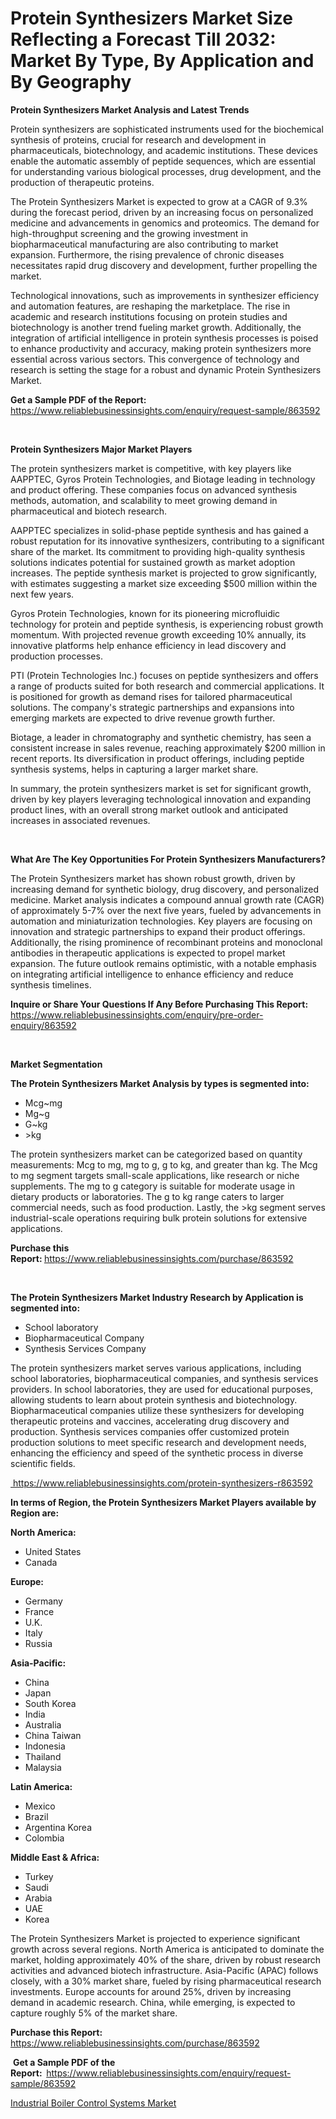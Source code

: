<p><h1>Protein Synthesizers Market Size Reflecting a Forecast Till 2032: Market By Type, By Application and By Geography</h1></p><p><strong>Protein Synthesizers Market Analysis and Latest Trends</strong></p>
<p><p>Protein synthesizers are sophisticated instruments used for the biochemical synthesis of proteins, crucial for research and development in pharmaceuticals, biotechnology, and academic institutions. These devices enable the automatic assembly of peptide sequences, which are essential for understanding various biological processes, drug development, and the production of therapeutic proteins.</p><p>The Protein Synthesizers Market is expected to grow at a CAGR of 9.3% during the forecast period, driven by an increasing focus on personalized medicine and advancements in genomics and proteomics. The demand for high-throughput screening and the growing investment in biopharmaceutical manufacturing are also contributing to market expansion. Furthermore, the rising prevalence of chronic diseases necessitates rapid drug discovery and development, further propelling the market.</p><p>Technological innovations, such as improvements in synthesizer efficiency and automation features, are reshaping the marketplace. The rise in academic and research institutions focusing on protein studies and biotechnology is another trend fueling market growth. Additionally, the integration of artificial intelligence in protein synthesis processes is poised to enhance productivity and accuracy, making protein synthesizers more essential across various sectors. This convergence of technology and research is setting the stage for a robust and dynamic Protein Synthesizers Market.</p></p>
<p><strong>Get a Sample PDF of the Report:&nbsp;</strong> <a href="https://www.reliablebusinessinsights.com/enquiry/request-sample/863592?utm_campaign=3107&utm_medium=2&utm_source=Github&utm_content=ia&utm_term=10042025&utm_id=protein-synthesizers">https://www.reliablebusinessinsights.com/enquiry/request-sample/863592</a></p>
<p>&nbsp;</p>
<p><strong>Protein Synthesizers Major Market Players</strong></p>
<p><p>The protein synthesizers market is competitive, with key players like AAPPTEC, Gyros Protein Technologies, and Biotage leading in technology and product offering. These companies focus on advanced synthesis methods, automation, and scalability to meet growing demand in pharmaceutical and biotech research.</p><p>AAPPTEC specializes in solid-phase peptide synthesis and has gained a robust reputation for its innovative synthesizers, contributing to a significant share of the market. Its commitment to providing high-quality synthesis solutions indicates potential for sustained growth as market adoption increases. The peptide synthesis market is projected to grow significantly, with estimates suggesting a market size exceeding $500 million within the next few years.</p><p>Gyros Protein Technologies, known for its pioneering microfluidic technology for protein and peptide synthesis, is experiencing robust growth momentum. With projected revenue growth exceeding 10% annually, its innovative platforms help enhance efficiency in lead discovery and production processes.</p><p>PTI (Protein Technologies Inc.) focuses on peptide synthesizers and offers a range of products suited for both research and commercial applications. It is positioned for growth as demand rises for tailored pharmaceutical solutions. The company's strategic partnerships and expansions into emerging markets are expected to drive revenue growth further.</p><p>Biotage, a leader in chromatography and synthetic chemistry, has seen a consistent increase in sales revenue, reaching approximately $200 million in recent reports. Its diversification in product offerings, including peptide synthesis systems, helps in capturing a larger market share.</p><p>In summary, the protein synthesizers market is set for significant growth, driven by key players leveraging technological innovation and expanding product lines, with an overall strong market outlook and anticipated increases in associated revenues.</p></p>
<p>&nbsp;</p>
<p><strong>What Are The Key Opportunities For Protein Synthesizers Manufacturers?</strong></p>
<p><p>The Protein Synthesizers market has shown robust growth, driven by increasing demand for synthetic biology, drug discovery, and personalized medicine. Market analysis indicates a compound annual growth rate (CAGR) of approximately 5-7% over the next five years, fueled by advancements in automation and miniaturization technologies. Key players are focusing on innovation and strategic partnerships to expand their product offerings. Additionally, the rising prominence of recombinant proteins and monoclonal antibodies in therapeutic applications is expected to propel market expansion. The future outlook remains optimistic, with a notable emphasis on integrating artificial intelligence to enhance efficiency and reduce synthesis timelines.</p></p>
<p><strong>Inquire or Share Your Questions If Any Before Purchasing This Report:</strong> <a href="https://www.reliablebusinessinsights.com/enquiry/pre-order-enquiry/863592?utm_campaign=3107&utm_medium=2&utm_source=Github&utm_content=ia&utm_term=10042025&utm_id=protein-synthesizers">https://www.reliablebusinessinsights.com/enquiry/pre-order-enquiry/863592</a></p>
<p>&nbsp;</p>
<p><strong>Market Segmentation</strong></p>
<p><strong>The Protein Synthesizers Market Analysis by types is segmented into:</strong></p>
<p><ul><li>Mcg~mg</li><li>Mg~g</li><li>G~kg</li><li>>kg</li></ul></p>
<p><p>The protein synthesizers market can be categorized based on quantity measurements: Mcg to mg, mg to g, g to kg, and greater than kg. The Mcg to mg segment targets small-scale applications, like research or niche supplements. The mg to g category is suitable for moderate usage in dietary products or laboratories. The g to kg range caters to larger commercial needs, such as food production. Lastly, the >kg segment serves industrial-scale operations requiring bulk protein solutions for extensive applications.</p></p>
<p><strong>Purchase this Report:&nbsp;</strong><a href="https://www.reliablebusinessinsights.com/purchase/863592?utm_campaign=3107&utm_medium=2&utm_source=Github&utm_content=ia&utm_term=10042025&utm_id=protein-synthesizers">https://www.reliablebusinessinsights.com/purchase/863592</a></p>
<p>&nbsp;</p>
<p><strong>The Protein Synthesizers Market Industry Research by Application is segmented into:</strong></p>
<p><ul><li>School laboratory</li><li>Biopharmaceutical Company</li><li>Synthesis Services Company</li></ul></p>
<p><p>The protein synthesizers market serves various applications, including school laboratories, biopharmaceutical companies, and synthesis services providers. In school laboratories, they are used for educational purposes, allowing students to learn about protein synthesis and biotechnology. Biopharmaceutical companies utilize these synthesizers for developing therapeutic proteins and vaccines, accelerating drug discovery and production. Synthesis services companies offer customized protein production solutions to meet specific research and development needs, enhancing the efficiency and speed of the synthetic process in diverse scientific fields.</p></p>
<p><a href="https://www.reliablebusinessinsights.com/protein-synthesizers-r863592?utm_campaign=3107&utm_medium=2&utm_source=Github&utm_content=ia&utm_term=10042025&utm_id=protein-synthesizers">&nbsp;https://www.reliablebusinessinsights.com/protein-synthesizers-r863592</a></p>
<p><strong>In terms of Region, the Protein Synthesizers Market Players available by Region are:</strong></p>
<p>
    <p> <strong> North America: </strong>
        <ul>
            <li>United States</li>
            <li>Canada</li>
        </ul>
        </p> 
    <p> <strong> Europe: </strong>
        <ul>
            <li>Germany</li>
            <li>France</li>
            <li>U.K.</li>
            <li>Italy</li>
            <li>Russia</li>
        </ul>
        </p> 
    <p> <strong> Asia-Pacific: </strong>
        <ul>
            <li>China</li>
            <li>Japan</li>
            <li>South Korea</li>
            <li>India</li>
            <li>Australia</li>
            <li>China Taiwan</li>
            <li>Indonesia</li>
            <li>Thailand</li>
            <li>Malaysia</li>
        </ul>
        </p> 
    <p> <strong> Latin America: </strong>
        <ul>
            <li>Mexico</li>
            <li>Brazil</li>
            <li>Argentina Korea</li>
            <li>Colombia</li>
        </ul>
        </p> 
    <p> <strong> Middle East & Africa: </strong>
        <ul>
            <li>Turkey</li>
            <li>Saudi</li>
            <li>Arabia</li>
            <li>UAE</li>
            <li>Korea</li>
        </ul>
    </p>
    </p>
<p><p>The Protein Synthesizers Market is projected to experience significant growth across several regions. North America is anticipated to dominate the market, holding approximately 40% of the share, driven by robust research activities and advanced biotech infrastructure. Asia-Pacific (APAC) follows closely, with a 30% market share, fueled by rising pharmaceutical research investments. Europe accounts for around 25%, driven by increasing demand in academic research. China, while emerging, is expected to capture roughly 5% of the market share.</p></p>
<p><strong>Purchase this Report: </strong><a href="https://www.reliablebusinessinsights.com/purchase/863592?utm_campaign=3107&utm_medium=2&utm_source=Github&utm_content=ia&utm_term=10042025&utm_id=protein-synthesizers">https://www.reliablebusinessinsights.com/purchase/863592</a></p>
<p>&nbsp;<strong>Get a Sample PDF of the Report:&nbsp;&nbsp;</strong><a href="https://www.reliablebusinessinsights.com/enquiry/request-sample/863592?utm_campaign=3107&utm_medium=2&utm_source=Github&utm_content=ia&utm_term=10042025&utm_id=protein-synthesizers">https://www.reliablebusinessinsights.com/enquiry/request-sample/863592</a></p>
<p><strong></strong></p>
<p><p><a href="https://github.com/chikenmhamdi/Market-Research-Report-List-1/blob/main/industrial-boiler-control-systems-market.md?utm_campaign=3107&utm_medium=2&utm_source=Github&utm_content=ia&utm_term=10042025&utm_id=protein-synthesizers">Industrial Boiler Control Systems Market</a></p></p>